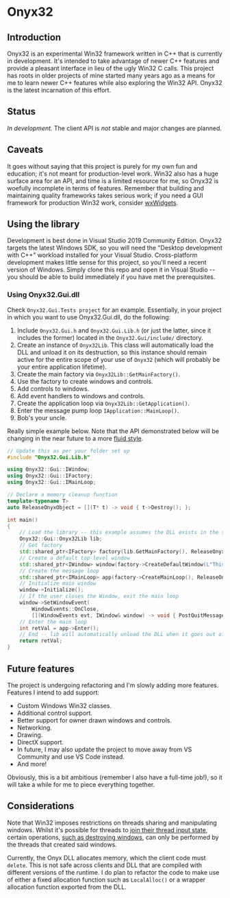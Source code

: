 # Onyx32

## Introduction

Onyx32 is an experimental Win32 framework written in C++ that is currently in development. It's intended to take advantage of newer C++ features and provide a pleasant interface in lieu of the ugly Win32 C calls. This project has roots in older projects of mine started many years ago as a means for me to learn newer C++ features while also exploring the Win32 API. Onyx32 is the latest incarnation of this effort.

## Status

_In development._ The client API is _not_ stable and major changes are planned.

## Caveats

It goes without saying that this project is purely for my own fun and education; it's not meant for production-level work. Win32 also has a huge surface area for an API, and time is a limited resource for me, so Onyx32 is woefully incomplete in terms of features. Remember that building and maintaining quality frameworks takes serious work; if you need a GUI framework for production Win32 work, consider [wxWidgets](https://www.wxwidgets.org/).

## Using the library

Development is best done in Visual Studio 2019 Community Edition. Onyx32 targets the latest Windows SDK, so you will need the "Desktop development with C++" workload installed for your Visual Studio. Cross-platform development makes little sense for this project, so you'll need a recent version of Windows. Simply clone this repo and open it in Visual Studio -- you should be able to build immediately if you have met the prerequisites.

### Using Onyx32.Gui.dll

Check `Onyx32.Gui.Tests project` for an example. Essentially, in your project in which you want to use Onyx32.Gui.dll, do the following:

1. Include `Onyx32.Gui.h` and `Onyx32.Gui.Lib.h` (or just the latter, since it includes the former) located in the `Onyx32.Gui/include/` directory.
2. Create an instance of `Onyx32Lib`. This class will automatically load the DLL and unload it on its destruction, so this instance should remain active for the entire scope of your use of `Onyx32` (which will probably be your entire application lifetime).
3. Create the main factory via `Onyx32Lib::GetMainFactory()`.
4. Use the factory to create windows and controls.
5. Add controls to windows.
6. Add event handlers to windows and controls.
7. Create the application loop via `Onyx32Lib::GetApplication()`.
8. Enter the message pump loop `IApplication::MainLoop()`.
9. Bob's your uncle.

Really simple example below. Note that the API demonstrated below will be changing in the near future to a more [fluid style](https://en.wikipedia.org/wiki/Fluent_interface).

```C++
// Update this as per your folder set up
#include "Onyx32.Gui.Lib.h"

using Onyx32::Gui::IWindow;
using Onyx32::Gui::IFactory;
using Onyx32::Gui::IMainLoop;

// Declare a memory cleanup function
template<typename T>
auto ReleaseOnyxObject = [](T* t) -> void { t->Destroy(); };

int main()
{
    // Load the library -- this example assumes the DLL exists in the same directory as your executable
    Onyx32::Gui::Onyx32Lib lib;
    // Get factory
    std::shared_ptr<IFactory> factory(lib.GetMainFactory(), ReleaseOnyxObject<IFactory>);
    // Create a default top-level window
    std::shared_ptr<IWindow> window(factory->CreateDefaultWindow(L"This is a test", 500, 500), ReleaseOnyxObject<IWindow>);
    // Create the message loop
    std::shared_ptr<IMainLoop> app(factory->CreateMainLoop(), ReleaseOnyxObject<IMainLoop>);
    // Initialize main window
    window->Initialize();
    // If the user closes the Window, exit the main loop
    window->SetWindowEvent(
        WindowEvents::OnClose,
        [](WindowEvents evt, IWindow& window) -> void { PostQuitMessage(0); });
    // Enter the main loop
    int retVal = app->Enter();
    // End -- lib will automatically unload the DLL when it goes out of scope
    return retVal;
}
```

## Future features

The project is undergoing refactoring and I'm slowly adding more features. Features I intend to add support:

* Custom Windows Win32 classes.
* Additional control support.
* Better support for owner drawn windows and controls.
* Networking.
* Drawing.
* DirectX support.
* In future, I may also update the project to move away from VS Community and use VS Code instead.
* And more!

Obviously, this is a bit ambitious (remember I also have a full-time job!), so it will take a while for me to piece everything together.

## Considerations

Note that Win32 imposes restrictions on threads sharing and manipulating windows. Whilst it's possible for threads to [join their thread input state](https://docs.microsoft.com/en-us/windows/win32/procthread/creating-windows-in-threads), certain operations, [such as destroying windows](https://docs.microsoft.com/en-us/windows/win32/api/winuser/nf-winuser-destroywindow#remarks), can only be performed by the threads that created said windows.

Currently, the Onyx DLL allocates memory, which the client code must `delete`. This is not safe across clients and DLL that are compiled with different versions of the runtime. I do plan to refactor the code to make use of either a fixed allocation function such as `LocalAlloc()` or a wrapper allocation function exported from the DLL.
